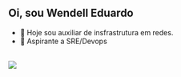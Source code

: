 ## Oi, sou Wendell Eduardo

- 🔭 Hoje sou auxiliar de insfrastrutura em redes.
- 🌱 Aspirante a SRE/Devops

<div style="display: inline_block"><br>
<i class="devicon-ansible-plain-wordmark colored"></i>
<img src="https://cdn.jsdelivr.net/gh/devicons/devicon@latest/icons/ansible/ansible-plain-wordmark.svg" />
</div>
